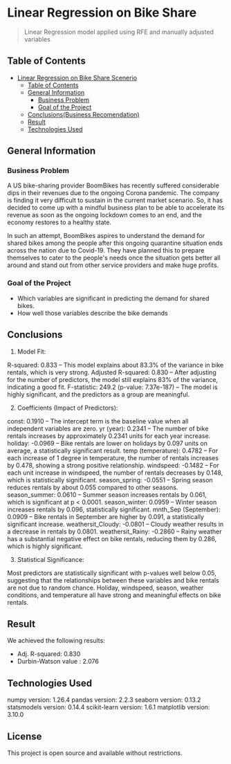 # Linear Regression on Bike Share 

> Linear Regression model applied using RFE and manually adjusted variables

## Table of Contents

- [Linear Regression on Bike Share Scenerio](#linear-regression-on-bike-share-scenerio)
  - [Table of Contents](#table-of-contents)
  - [General Information](#general-information)
    - [Business Problem](#business-problem)
    - [Goal of the Project](#goal-of-the-project)
  - [Conclusions(Business Recomendation)](#conclusionsbusiness-recomendation)
  - [Result](#result)
  - [Technologies Used](#technologies-used)


<!-- You can include any other section that is pertinent to your problem -->

## General Information

### Business Problem

A US bike-sharing provider BoomBikes has recently suffered considerable dips in their revenues due to the ongoing Corona pandemic. The company is finding it very difficult to sustain in the current market scenario. So, it has decided to come up with a mindful business plan to be able to accelerate its revenue as soon as the ongoing lockdown comes to an end, and the economy restores to a healthy state.

In such an attempt, BoomBikes aspires to understand the demand for shared bikes among the people after this ongoing quarantine situation ends across the nation due to Covid-19. They have planned this to prepare themselves to cater to the people's needs once the situation gets better all around and stand out from other service providers and make huge profits.

### Goal of the Project

- Which variables are significant in predicting the demand for shared bikes.
- How well those variables describe the bike demands


## Conclusions

1. Model Fit:

R-squared: 0.833 – This model explains about 83.3% of the variance in bike rentals, which is very strong. Adjusted R-squared: 0.830 – After adjusting for the number of predictors, the model still explains 83% of the variance, indicating a good fit. F-statistic: 249.2 (p-value: 7.37e-187) – The model is highly significant, and the predictors as a group are meaningful.

2. Coefficients (Impact of Predictors):

const: 0.1910 – The intercept term is the baseline value when all independent variables are zero. yr (year): 0.2341 – The number of bike rentals increases by approximately 0.2341 units for each year increase. holiday: -0.0969 – Bike rentals are lower on holidays by 0.097 units on average, a statistically significant result. temp (temperature): 0.4782 – For each increase of 1 degree in temperature, the number of rentals increases by 0.478, showing a strong positive relationship. windspeed: -0.1482 – For each unit increase in windspeed, the number of rentals decreases by 0.148, which is statistically significant. season_spring: -0.0551 – Spring season reduces rentals by about 0.055 compared to other seasons. season_summer: 0.0610 – Summer season increases rentals by 0.061, which is significant at p < 0.0001. season_winter: 0.0959 – Winter season increases rentals by 0.096, statistically significant. mnth_Sep (September): 0.0909 – Bike rentals in September are higher by 0.091, a statistically significant increase. weathersit_Cloudy: -0.0801 – Cloudy weather results in a decrease in rentals by 0.0801. weathersit_Rainy: -0.2860 – Rainy weather has a substantial negative effect on bike rentals, reducing them by 0.286, which is highly significant.

3. Statistical Significance:

Most predictors are statistically significant with p-values well below 0.05, suggesting that the relationships between these variables and bike rentals are not due to random chance. Holiday, windspeed, season, weather conditions, and temperature all have strong and meaningful effects on bike rentals.

<!-- You don't have to answer all the questions - just the ones relevant to your project. -->

## Result

We achieved the following results:


- Adj. R-squared: 0.830
- Durbin-Watson value : 2.076

## Technologies Used

numpy version: 1.26.4
pandas version: 2.2.3
seaborn version: 0.13.2
statsmodels version: 0.14.4
scikit-learn version: 1.6.1
matplotlib version: 3.10.0

<!-- As the libraries versions keep on changing, it is recommended to mention the version of library used in this project -->


<!-- Optional -->

## License

This project is open source and available without restrictions.

<!-- You don't have to include all sections - just the one's relevant to your project -->
